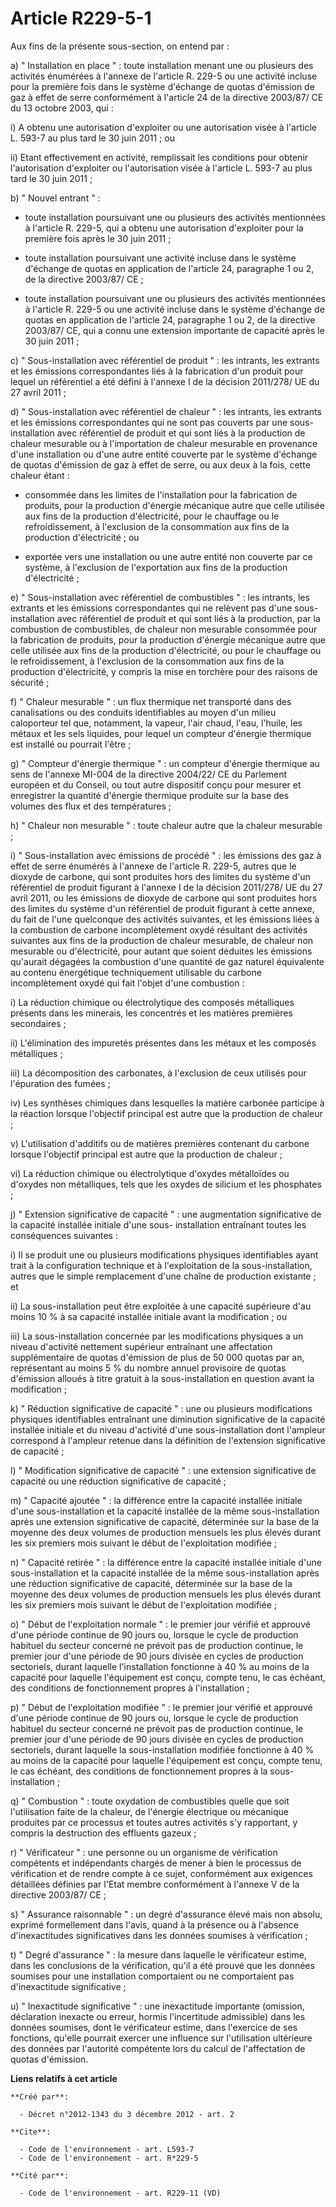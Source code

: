 # Article R229-5-1

Aux fins de la présente sous-section, on entend par : 

a) " Installation en place " : toute installation menant une ou plusieurs des activités énumérées à l'annexe de l'article R.
229-5 ou une activité incluse pour la première fois dans le système d'échange de quotas d'émission de gaz à effet de serre
conformément à l'article 24 de la directive 2003/87/ CE du 13 octobre 2003, qui : 

i) A obtenu une autorisation d'exploiter ou une autorisation visée à l'article L. 593-7 au plus tard le 30 juin 2011 ; ou 

ii) Etant effectivement en activité, remplissait les conditions pour obtenir l'autorisation d'exploiter ou l'autorisation
visée à l'article L. 593-7 au plus tard le 30 juin 2011 ; 

b) " Nouvel entrant " :

- toute installation poursuivant une ou plusieurs des activités mentionnées à l'article R. 229-5, qui a obtenu une
autorisation d'exploiter pour la première fois après le 30 juin 2011 ;

- toute installation poursuivant une activité incluse dans le système d'échange de quotas en application de l'article 24,
paragraphe 1 ou 2, de la directive 2003/87/ CE ;

- toute installation poursuivant une ou plusieurs des activités mentionnées à l'article R. 229-5 ou une activité incluse dans
le système d'échange de quotas en application de l'article 24, paragraphe 1 ou 2, de la directive 2003/87/ CE, qui a connu
une extension importante de capacité après le 30 juin 2011 ; 

c) " Sous-installation avec référentiel de produit " : les intrants, les extrants et les émissions correspondantes liés à la
fabrication d'un produit pour lequel un référentiel a été défini à l'annexe I de la décision 2011/278/ UE du 27 avril 2011 ; 

d) " Sous-installation avec référentiel de chaleur " : les intrants, les extrants et les émissions correspondantes qui ne
sont pas couverts par une sous-installation avec référentiel de produit et qui sont liés à la production de chaleur mesurable
ou à l'importation de chaleur mesurable en provenance d'une installation ou d'une autre entité couverte par le système
d'échange de quotas d'émission de gaz à effet de serre, ou aux deux à la fois, cette chaleur étant :

- consommée dans les limites de l'installation pour la fabrication de produits, pour la production d'énergie mécanique autre
que celle utilisée aux fins de la production d'électricité, pour le chauffage ou le refroidissement, à l'exclusion de la
consommation aux fins de la production d'électricité ; ou

- exportée vers une installation ou une autre entité non couverte par ce système, à l'exclusion de l'exportation aux fins de
la production d'électricité ; 

e) " Sous-installation avec référentiel de combustibles " : les intrants, les extrants et les émissions correspondantes qui
ne relèvent pas d'une sous-installation avec référentiel de produit et qui sont liés à la production, par la combustion de
combustibles, de chaleur non mesurable consommée pour la fabrication de produits, pour la production d'énergie mécanique
autre que celle utilisée aux fins de la production d'électricité, ou pour le chauffage ou le refroidissement, à l'exclusion
de la consommation aux fins de la production d'électricité, y compris la mise en torchère pour des raisons de sécurité ; 

f) " Chaleur mesurable " : un flux thermique net transporté dans des canalisations ou des conduits identifiables au moyen
d'un milieu caloporteur tel que, notamment, la vapeur, l'air chaud, l'eau, l'huile, les métaux et les sels liquides, pour
lequel un compteur d'énergie thermique est installé ou pourrait l'être ; 

g) " Compteur d'énergie thermique " : un compteur d'énergie thermique au sens de l'annexe MI-004 de la directive 2004/22/ CE
du Parlement européen et du Conseil, ou tout autre dispositif conçu pour mesurer et enregistrer la quantité d'énergie
thermique produite sur la base des volumes des flux et des températures ; 

h) " Chaleur non mesurable " : toute chaleur autre que la chaleur mesurable ; 

i) " Sous-installation avec émissions de procédé " : les émissions des gaz à effet de serre énumérés à l'annexe de l'article
R. 229-5, autres que le dioxyde de carbone, qui sont produites hors des limites du système d'un référentiel de produit
figurant à l'annexe I de la décision 2011/278/ UE du 27 avril 2011, ou les émissions de dioxyde de carbone qui sont produites
hors des limites du système d'un référentiel de produit figurant à cette annexe, du fait de l'une quelconque des activités
suivantes, et les émissions liées à la combustion de carbone incomplètement oxydé résultant des activités suivantes aux fins
de la production de chaleur mesurable, de chaleur non mesurable ou d'électricité, pour autant que soient déduites les
émissions qu'aurait dégagées la combustion d'une quantité de gaz naturel équivalente au contenu énergétique techniquement
utilisable du carbone incomplètement oxydé qui fait l'objet d'une combustion : 

i) La réduction chimique ou électrolytique des composés métalliques présents dans les minerais, les concentrés et les
matières premières secondaires ; 

ii) L'élimination des impuretés présentes dans les métaux et les composés métalliques ; 

iii) La décomposition des carbonates, à l'exclusion de ceux utilisés pour l'épuration des fumées ; 

iv) Les synthèses chimiques dans lesquelles la matière carbonée participe à la réaction lorsque l'objectif principal est
autre que la production de chaleur ; 

v) L'utilisation d'additifs ou de matières premières contenant du carbone lorsque l'objectif principal est autre que la
production de chaleur ; 

vi) La réduction chimique ou électrolytique d'oxydes métalloïdes ou d'oxydes non métalliques, tels que les oxydes de silicium
et les phosphates ; 

j) " Extension significative de capacité " : une augmentation significative de la capacité installée initiale d'une sous-
installation entraînant toutes les conséquences suivantes : 

i) Il se produit une ou plusieurs modifications physiques identifiables ayant trait à la configuration technique et à
l'exploitation de la sous-installation, autres que le simple remplacement d'une chaîne de production existante ; et 

ii) La sous-installation peut être exploitée à une capacité supérieure d'au moins 10 % à sa capacité installée initiale avant
la modification ; ou 

iii) La sous-installation concernée par les modifications physiques a un niveau d'activité nettement supérieur entraînant une
affectation supplémentaire de quotas d'émission de plus de 50 000 quotas par an, représentant au moins 5 % du nombre annuel
provisoire de quotas d'émission alloués à titre gratuit à la sous-installation en question avant la modification ; 

k) " Réduction significative de capacité " : une ou plusieurs modifications physiques identifiables entraînant une diminution
significative de la capacité installée initiale et du niveau d'activité d'une sous-installation dont l'ampleur correspond à
l'ampleur retenue dans la définition de l'extension significative de capacité ; 

l) " Modification significative de capacité " : une extension significative de capacité ou une réduction significative de
capacité ; 

m) " Capacité ajoutée " : la différence entre la capacité installée initiale d'une sous-installation et la capacité installée
de la même sous-installation après une extension significative de capacité, déterminée sur la base de la moyenne des deux
volumes de production mensuels les plus élevés durant les six premiers mois suivant le début de l'exploitation modifiée ; 

n) " Capacité retirée " : la différence entre la capacité installée initiale d'une sous-installation et la capacité installée
de la même sous-installation après une réduction significative de capacité, déterminée sur la base de la moyenne des deux
volumes de production mensuels les plus élevés durant les six premiers mois suivant le début de l'exploitation modifiée ; 

o) " Début de l'exploitation normale " : le premier jour vérifié et approuvé d'une période continue de 90 jours ou, lorsque
le cycle de production habituel du secteur concerné ne prévoit pas de production continue, le premier jour d'une période de
90 jours divisée en cycles de production sectoriels, durant laquelle l'installation fonctionne à 40 % au moins de la capacité
pour laquelle l'équipement est conçu, compte tenu, le cas échéant, des conditions de fonctionnement propres à
l'installation ; 

p) " Début de l'exploitation modifiée " : le premier jour vérifié et approuvé d'une période continue de 90 jours ou, lorsque
le cycle de production habituel du secteur concerné ne prévoit pas de production continue, le premier jour d'une période de
90 jours divisée en cycles de production sectoriels, durant laquelle la sous-installation modifiée fonctionne à 40 % au moins
de la capacité pour laquelle l'équipement est conçu, compte tenu, le cas échéant, des conditions de fonctionnement propres à
la sous-installation ; 

q) " Combustion " : toute oxydation de combustibles quelle que soit l'utilisation faite de la chaleur, de l'énergie
électrique ou mécanique produites par ce processus et toutes autres activités s'y rapportant, y compris la destruction des
effluents gazeux ; 

r) " Vérificateur " : une personne ou un organisme de vérification compétents et indépendants chargés de mener à bien le
processus de vérification et de rendre compte à ce sujet, conformément aux exigences détaillées définies par l'Etat membre
conformément à l'annexe V de la directive 2003/87/ CE ; 

s) " Assurance raisonnable " : un degré d'assurance élevé mais non absolu, exprimé formellement dans l'avis, quand à la
présence ou à l'absence d'inexactitudes significatives dans les données soumises à vérification ; 

t) " Degré d'assurance " : la mesure dans laquelle le vérificateur estime, dans les conclusions de la vérification, qu'il a
été prouvé que les données soumises pour une installation comportaient ou ne comportaient pas d'inexactitude significative ; 

u) " Inexactitude significative " : une inexactitude importante (omission, déclaration inexacte ou erreur, hormis
l'incertitude admissible) dans les données soumises, dont le vérificateur estime, dans l'exercice de ses fonctions, qu'elle
pourrait exercer une influence sur l'utilisation ultérieure des données par l'autorité compétente lors du calcul de
l'affectation de quotas d'émission.

**Liens relatifs à cet article**

	**Créé par**:

	  - Décret n°2012-1343 du 3 décembre 2012 - art. 2

	**Cite**:

	  - Code de l'environnement - art. L593-7
	  - Code de l'environnement - art. R*229-5

	**Cité par**:

	  - Code de l'environnement - art. R229-11 (VD)
